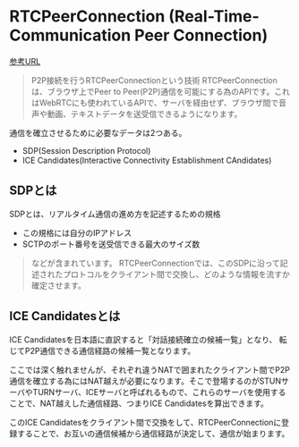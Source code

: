 # RTCPeerConnection (Real-Time-Communication Peer Connection)

[参考URL](https://www.cyberowl.co.jp/blog/technology/331)

>P2P接続を行うRTCPeerConnectionという技術
>RTCPeerConnectionは、ブラウザ上でPeer to Peer(P2P)通信を可能にする為のAPIです。これはWebRTCにも使われているAPIで、サーバを経由せず、ブラウザ間で音声や動画、テキストデータを送受信できるようになります。

通信を確立させるために必要なデータは2つある。

- SDP(Session Description Protocol)
- ICE Candidates(Interactive Connectivity Establishment CAndidates)

## SDPとは

SDPとは、リアルタイム通信の進め方を記述するための規格

- この規格には自分のIPアドレス
- SCTPのポート番号を送受信できる最大のサイズ数

>などが含まれています。
>RTCPeerConnectionでは、このSDPに沿って記述されたプロトコルをクライアント間で交換し、どのような情報を流すか確定させます。

## ICE Candidatesとは

ICE Candidatesを日本語に直訳すると「対話接続確立の候補一覧」となり、
転じてP2P通信できる通信経路の候補一覧となります。

ここでは深く触れませんが、それぞれ違うNATで囲まれたクライアント間でP2P通信を確立する為にはNAT越えが必要になります。そこで登場するのがSTUNサーバやTURNサーバ、ICEサーバと呼ばれるもので、これらのサーバを使用することで、NAT越えした通信経路、つまりICE Candidatesを算出できます。

このICE Candidatesをクライアント間で交換をして、RTCPeerConnectionに登録することで、お互いの通信候補から通信経路が決定して、通信が始まります。
